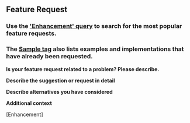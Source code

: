 ## Feature Request

### Use the ['Enhancement' query](https://github.com/Microsoft/botframework-Webchat/issues?utf8=%E2%9C%93&q=is%3Aissue+is%3Aopen+label%3Aenhancement) to search for the most popular feature requests.
### The [Sample tag](https://github.com/Microsoft/botframework-Webchat/issues?q=is%3Aissue+is%3Aopen+label%3ASample) also lists examples and implementations that have already been requested.

**Is your feature request related to a problem? Please describe.**
<!-- A clear and concise description of what the problem is. Ex. I'm always frustrated when [...] -->

**Describe the suggestion or request in detail**
<!-- A clear and concise description of what you want to happen. -->

**Describe alternatives you have considered**
<!-- A clear and concise description of any alternative solutions or features you've considered. -->

**Additional context**
<!-- Add any other context or screenshots about the feature request here. -->

[Enhancement]
